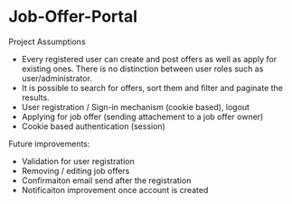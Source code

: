# Job-Offer-Portal



Project Assumptions
- Every registered user can create and post offers as well as apply for existing ones. There is no distinction between user roles such as user/administrator.
- It is possible to search for offers, sort them and filter and paginate the results.
- User registration / Sign-in mechanism (cookie based), logout
- Applying for job offer (sending attachement to a job offer owner)
- Cookie based authentication (session)


Future improvements:
- Validation for user registration
- Removing / editing job offers
- Confirmaiton email send after the registration
- Notificaiton improvement once account is created



